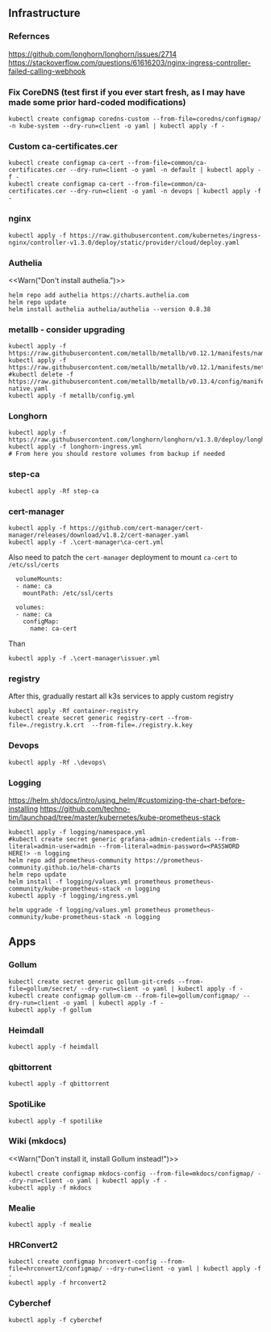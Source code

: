 ## Infrastructure

### Refernces
https://github.com/longhorn/longhorn/issues/2714
https://stackoverflow.com/questions/61616203/nginx-ingress-controller-failed-calling-webhook

### Fix CoreDNS (test first if you ever start fresh, as I may have made some prior hard-coded modifications)
```
kubectl create configmap coredns-custom --from-file=coredns/configmap/ -n kube-system --dry-run=client -o yaml | kubectl apply -f -
```

### Custom ca-certificates.cer
```
kubectl create configmap ca-cert --from-file=common/ca-certificates.cer --dry-run=client -o yaml -n default | kubectl apply -f -
kubectl create configmap ca-cert --from-file=common/ca-certificates.cer --dry-run=client -o yaml -n devops | kubectl apply -f -
```

### nginx
```
kubectl apply -f https://raw.githubusercontent.com/kubernetes/ingress-nginx/controller-v1.3.0/deploy/static/provider/cloud/deploy.yaml
```

### Authelia
<<Warn("Don't install authelia.")>>
```
helm repo add authelia https://charts.authelia.com
helm repo update
helm install authelia authelia/authelia --version 0.8.38
```

### metallb - consider upgrading
```
kubectl apply -f https://raw.githubusercontent.com/metallb/metallb/v0.12.1/manifests/namespace.yaml
kubectl apply -f https://raw.githubusercontent.com/metallb/metallb/v0.12.1/manifests/metallb.yaml
#kubectl delete -f https://raw.githubusercontent.com/metallb/metallb/v0.13.4/config/manifests/metallb-native.yaml
kubectl apply -f metallb/config.yml
```

### Longhorn
```
kubectl apply -f https://raw.githubusercontent.com/longhorn/longhorn/v1.3.0/deploy/longhorn.yaml
kubectl apply -f longhorn-ingress.yml
# From here you should restore volumes from backup if needed
```

### step-ca
```
kubectl apply -Rf step-ca
```

### cert-manager
```
kubectl apply -f https://github.com/cert-manager/cert-manager/releases/download/v1.8.2/cert-manager.yaml
kubectl apply -f .\cert-manager\ca-cert.yml
```
Also need to patch the `cert-manager` deployment to mount `ca-cert` to `/etc/ssl/certs`
```
  volumeMounts:
  - name: ca
    mountPath: /etc/ssl/certs
```
```
  volumes:
  - name: ca
    configMap:
      name: ca-cert
```
Than
```
kubectl apply -f .\cert-manager\issuer.yml
```

### registry
After this, gradually restart all k3s services to apply custom registry
```
kubectl apply -Rf container-registry
kubectl create secret generic registry-cert --from-file=./registry.k.crt  --from-file=./registry.k.key
```

### Devops
```
kubectl apply -Rf .\devops\
```

### Logging
https://helm.sh/docs/intro/using_helm/#customizing-the-chart-before-installing
https://github.com/techno-tim/launchpad/tree/master/kubernetes/kube-prometheus-stack
```
kubectl apply -f logging/namespace.yml
#kubectl create secret generic grafana-admin-credentials --from-literal=admin-user=admin --from-literal=admin-password=<PASSWORD HERE!> -n logging
helm repo add prometheus-community https://prometheus-community.github.io/helm-charts
helm repo update
helm install -f logging/values.yml prometheus prometheus-community/kube-prometheus-stack -n logging
kubectl apply -f logging/ingress.yml

helm upgrade -f logging/values.yml prometheus prometheus-community/kube-prometheus-stack -n logging
```

## Apps
### Gollum
```
kubectl create secret generic gollum-git-creds --from-file=gollum/secret/ --dry-run=client -o yaml | kubectl apply -f -
kubectl create configmap gollum-cm --from-file=gollum/configmap/ --dry-run=client -o yaml | kubectl apply -f -
kubectl apply -f gollum
```

### Heimdall
```
kubectl apply -f heimdall
```

### qbittorrent
```
kubectl apply -f qbittorrent
```

### SpotiLike
```
kubectl apply -f spotilike
```

### Wiki (mkdocs)
<<Warn("Don't install it, install Gollum instead!")>>
```
kubectl create configmap mkdocs-config --from-file=mkdocs/configmap/ --dry-run=client -o yaml | kubectl apply -f -
kubectl apply -f mkdocs
```

### Mealie
```
kubectl apply -f mealie
```

### HRConvert2
```
kubectl create configmap hrconvert-config --from-file=hrconvert2/configmap/ --dry-run=client -o yaml | kubectl apply -f -
kubectl apply -f hrconvert2
```

### Cyberchef
```
kubectl apply -f cyberchef
```

